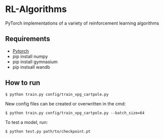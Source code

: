 # RL-Algorithms
PyTorch implementations of a variety of reinforcement learning algorithms

## Requirements
- [Pytorch](https://pytorch.org)
- pip install numpy
- pip install gymnasium
- pip instsall wandb

## How to run
```
$ python train.py config/train_vpg_cartpole.py
```
New config files can be created or overwritten in the cmd:
```
$ python train.py config/train_vpg_cartpole.py --batch_size=64
```

To test a model, run:
```
$ python test.py path/to/checkpoint.pt
```
